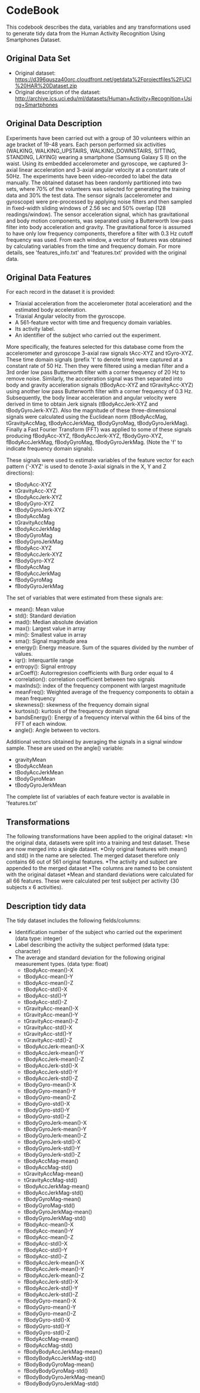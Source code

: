 # CodeBook

This codebook describes the data, variables and any transformations used to generate tidy data
from the Human Activity Recognition Using Smartphones Dataset.

## Original Data Set
* Original dataset: https://d396qusza40orc.cloudfront.net/getdata%2Fprojectfiles%2FUCI%20HAR%20Dataset.zip
* Original description of the dataset: http://archive.ics.uci.edu/ml/datasets/Human+Activity+Recognition+Using+Smartphones

## Original Data Description
Experiments have been carried out with a group of 30 volunteers within an age bracket of 19-48 years. Each person
performed six activities (WALKING, WALKING_UPSTAIRS, WALKING_DOWNSTAIRS, SITTING, STANDING, LAYING) wearing a smartphone
(Samsung Galaxy S II) on the waist. Using its embedded accelerometer and gyroscope, we captured 3-axial linear acceleration
and 3-axial angular velocity at a constant rate of 50Hz. The experiments have been video-recorded to label the data manually.
The obtained dataset has been randomly partitioned into two sets, where 70% of the volunteers was selected for generating the
training data and 30% the test data. The sensor signals (accelerometer and gyroscope) were pre-processed by applying noise
filters and then sampled in fixed-width sliding windows of 2.56 sec and 50% overlap (128 readings/window). The sensor
acceleration signal, which has gravitational and body motion components, was separated using a Butterworth low-pass filter
into body acceleration and gravity. The gravitational force is assumed to have only low frequency components, therefore a
filter with 0.3 Hz cutoff frequency was used. From each window, a vector of features was obtained by calculating variables
from the time and frequency domain. For more details, see 'features_info.txt' and 'features.txt' provided with the original
data.

## Original Data Features
For each record in the dataset it is provided:
- Triaxial acceleration from the accelerometer (total acceleration) and the estimated body acceleration.
- Triaxial Angular velocity from the gyroscope.
- A 561-feature vector with time and frequency domain variables.
- Its activity label.
- An identifier of the subject who carried out the experiment.

More specifically, the features selected for this database come from the accelerometer and gyroscope 3-axial raw signals tAcc-XYZ and tGyro-XYZ.
These time domain signals (prefix 't' to denote time) were captured at a constant rate of 50 Hz. Then they were filtered using a median filter
and a 3rd order low pass Butterworth filter with a corner frequency of 20 Hz to remove noise. Similarly, the acceleration signal was then separated
into body and gravity acceleration signals (tBodyAcc-XYZ and tGravityAcc-XYZ) using another low pass Butterworth filter with a corner frequency of 0.3 Hz.
Subsequently, the body linear acceleration and angular velocity were derived in time to obtain Jerk signals (tBodyAccJerk-XYZ and tBodyGyroJerk-XYZ).
Also the magnitude of these three-dimensional signals were calculated using the Euclidean norm (tBodyAccMag, tGravityAccMag, tBodyAccJerkMag, tBodyGyroMag,
tBodyGyroJerkMag). Finally a Fast Fourier Transform (FFT) was applied to some of these signals producing fBodyAcc-XYZ, fBodyAccJerk-XYZ, fBodyGyro-XYZ,
fBodyAccJerkMag, fBodyGyroMag, fBodyGyroJerkMag. (Note the 'f' to indicate frequency domain signals).

These signals were used to estimate variables of the feature vector for each pattern ('-XYZ' is used to
denote 3-axial signals in the X, Y and Z directions):
* tBodyAcc-XYZ
* tGravityAcc-XYZ
* tBodyAccJerk-XYZ
* tBodyGyro-XYZ
* tBodyGyroJerk-XYZ
* tBodyAccMag
* tGravityAccMag
* tBodyAccJerkMag
* tBodyGyroMag
* tBodyGyroJerkMag
* fBodyAcc-XYZ
* fBodyAccJerk-XYZ
* fBodyGyro-XYZ
* fBodyAccMag
* fBodyAccJerkMag
* fBodyGyroMag
* fBodyGyroJerkMag

The set of variables that were estimated from these signals are:
* mean(): Mean value
* std(): Standard deviation
* mad(): Median absolute deviation
* max(): Largest value in array
* min(): Smallest value in array
* sma(): Signal magnitude area
* energy(): Energy measure. Sum of the squares divided by the number of values.
* iqr(): Interquartile range
* entropy(): Signal entropy
* arCoeff(): Autorregresion coefficients with Burg order equal to 4
* correlation(): correlation coefficient between two signals
* maxInds(): index of the frequency component with largest magnitude
* meanFreq(): Weighted average of the frequency components to obtain a mean frequency
* skewness(): skewness of the frequency domain signal
* kurtosis(): kurtosis of the frequency domain signal
* bandsEnergy(): Energy of a frequency interval within the 64 bins of the FFT of each window.
* angle(): Angle between to vectors.

Additional vectors obtained by averaging the signals in a signal window sample. These are used on the angle() variable:
* gravityMean
* tBodyAccMean
* tBodyAccJerkMean
* tBodyGyroMean
* tBodyGyroJerkMean

The complete list of variables of each feature vector is available in 'features.txt'

## Transformations
The following transformations have been applied to the original dataset:
*In the original data, datasets were split into a training and test dataset. These are now merged into a single dataset.
*Only original features with mean() and std() in the name are selected. The merged dataset therefore only contains 66 out of 561 original features.
*The activity and subject are appended to the merged dataset
*The columns are named to be consistent with the original dataset
*Mean and standard deviations were calculated for all 66 features. These were calculated per test subject per activity (30 subjects x 6 activities).

## Description tidy data
The tidy dataset includes the following fields/columns:
* Identification number of the subject who carried out the experiment (data type: integer)
* Label describing the activity the subject performed (data type: character)
* The  average and standard deviation for the following original measurement types. (data type: float)
    + tBodyAcc-mean()-X
    + tBodyAcc-mean()-Y
    + tBodyAcc-mean()-Z
    + tBodyAcc-std()-X
    + tBodyAcc-std()-Y
    + tBodyAcc-std()-Z
    + tGravityAcc-mean()-X
    + tGravityAcc-mean()-Y
    + tGravityAcc-mean()-Z
    + tGravityAcc-std()-X
    + tGravityAcc-std()-Y
    + tGravityAcc-std()-Z
    + tBodyAccJerk-mean()-X
    + tBodyAccJerk-mean()-Y
    + tBodyAccJerk-mean()-Z
    + tBodyAccJerk-std()-X
    + tBodyAccJerk-std()-Y
    + tBodyAccJerk-std()-Z
    + tBodyGyro-mean()-X
    + tBodyGyro-mean()-Y
    + tBodyGyro-mean()-Z
    + tBodyGyro-std()-X
    + tBodyGyro-std()-Y
    + tBodyGyro-std()-Z
    + tBodyGyroJerk-mean()-X
    + tBodyGyroJerk-mean()-Y
    + tBodyGyroJerk-mean()-Z
    + tBodyGyroJerk-std()-X
    + tBodyGyroJerk-std()-Y
    + tBodyGyroJerk-std()-Z
    + tBodyAccMag-mean()
    + tBodyAccMag-std()
    + tGravityAccMag-mean()
    + tGravityAccMag-std()
    + tBodyAccJerkMag-mean()
    + tBodyAccJerkMag-std()
    + tBodyGyroMag-mean()
    + tBodyGyroMag-std()
    + tBodyGyroJerkMag-mean()
    + tBodyGyroJerkMag-std()
    + fBodyAcc-mean()-X
    + fBodyAcc-mean()-Y
    + fBodyAcc-mean()-Z
    + fBodyAcc-std()-X
    + fBodyAcc-std()-Y
    + fBodyAcc-std()-Z
    + fBodyAccJerk-mean()-X
    + fBodyAccJerk-mean()-Y
    + fBodyAccJerk-mean()-Z
    + fBodyAccJerk-std()-X
    + fBodyAccJerk-std()-Y
    + fBodyAccJerk-std()-Z
    + fBodyGyro-mean()-X
    + fBodyGyro-mean()-Y
    + fBodyGyro-mean()-Z
    + fBodyGyro-std()-X
    + fBodyGyro-std()-Y
    + fBodyGyro-std()-Z
    + fBodyAccMag-mean()
    + fBodyAccMag-std()
    + fBodyBodyAccJerkMag-mean()
    + fBodyBodyAccJerkMag-std()
    + fBodyBodyGyroMag-mean()
    + fBodyBodyGyroMag-std()
    + fBodyBodyGyroJerkMag-mean()
    + fBodyBodyGyroJerkMag-std()

